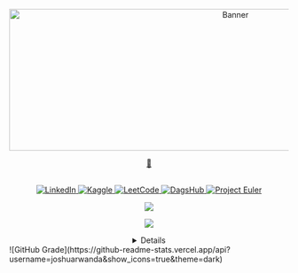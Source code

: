 <p align="center">
  <img src="img/hello.gif" alt="Banner" height='256px' width="800px">
</p>

<a href="https://huggingface.co/joshuarwanda">
  <p align="center">
    <b>🤗</b>
  </p>
</a>

<p align="center">
<br>
    <a href="https://www.linkedin.com/in/joshua-rwanda-a902b51a6">
        <img src="https://img.shields.io/badge/LinkedIn-purple?style=flat-square&logo=linkedin" alt="LinkedIn">
    </a>
    <a href="https://www.kaggle.com/joshuarwanda">
        <img src="https://img.shields.io/badge/Kaggle-purple?style=flat-square&logo=kaggle" alt="Kaggle">
    </a>
    <a href="https://leetcode.com/joshuarwanda/">
        <img src="https://img.shields.io/badge/LeetCode-purple?style=flat-square&logo=LeetCode" alt="LeetCode">
    </a>
    <a href="https://dagshub.com/joshuarwanda">
        <img src="https://img.shields.io/badge/DagsHub-purple?style=flat-square&logo=dagshub" alt="DagsHub">
    </a>
    <a href="https://projecteuler.net/profile/joshuarwanda.png">
        <img src="https://img.shields.io/badge/ProjectEuler-purple?style=flat-square&logo=dagshub" alt="Project Euler">
    </a>
<p>

<p align="center">
  <a href="https://github.com/joshuarwanda">
    <img src="https://komarev.com/ghpvc/?username=joshuarwanda&color=green&style=flat)" />
  </a>
</p>

<p align="center">
  <img src="https://github-readme-stats.vercel.app/api?username=joshuarwanda&show_icons=true&theme=dark">
</p>

<p align="center">
<Details align="center">
  <summary align="center">Details</summary>
  <div align="center">
    <a href="https://github.com/joshuarwanda">
      <img src="http://github-profile-summary-cards.vercel.app/api/cards/profile-details?username=joshuarwanda&theme=transparent" />
    </a>
    <a href="https://github.com/joshuarwanda">
      <img src="https://github-readme-streak-stats.herokuapp.com/?user=joshuarwanda&hide_border=true&card_width=338&theme=transparent" />
    </a>
    <a href="https://github.com/joshuarwanda">
      <img src="http://github-profile-summary-cards.vercel.app/api/cards/stats?username=joshuarwanda&theme=transparent" />
    </a>
    <a href="https://github.com/joshuarwanda">
      <img src="https://github-readme-stats.vercel.app/api/top-langs/?username=joshuarwanda&langs_count=10&exclude_repo=&hide=layout=default&card_width=699&hide_border=true&theme=transparent" />
    </a>
  </div>
</Details>
![GitHub Grade](https://github-readme-stats.vercel.app/api?username=joshuarwanda&show_icons=true&theme=dark)
